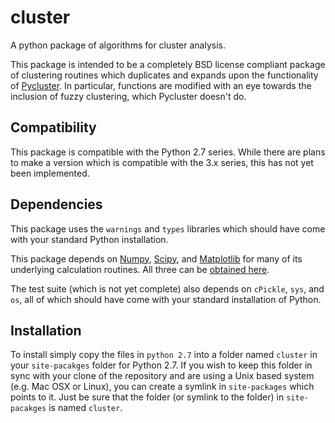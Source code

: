 # cluster
A python package of algorithms for cluster analysis.

This package is intended to be a completely BSD license compliant package of
clustering routines which duplicates and expands upon the functionality of
[Pycluster](http://bonsai.hgc.jp/~mdehoon/software/cluster/software.htm).  In particular, functions are modified with an eye towards the
inclusion of fuzzy clustering, which Pycluster doesn't do.

## Compatibility

This package is compatible with the Python 2.7 series.  While there are plans to make a version which is compatible with the 3.x series, this has not yet been implemented.

## Dependencies

This package uses the `warnings` and `types` libraries which should have come with your standard Python installation.

This package depends on [Numpy](http://numpy.scipy.org/), [Scipy](http://www.scipy.org/scipylib/index.html), and [Matplotlib](http://matplotlib.org/) for many of its underlying calculation routines.  All three can be [obtained here](http://www.scipy.org/install.html).

The test suite (which is not yet complete) also depends on `cPickle`, `sys`, and `os`, all of which should have come with your standard installation of Python.

## Installation

To install simply copy the files in `python 2.7` into a folder named `cluster` in your `site-pacakges` folder for Python 2.7.  If you wish to keep this folder in sync with your clone of the repository and are using a Unix based system (e.g. Mac OSX or Linux), you can create a symlink in `site-packages` which points to it.  Just be sure that the folder (or symlink to the folder) in `site-pacakges` is named `cluster`.
